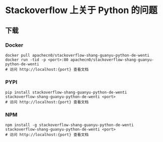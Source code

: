 # Stackoverflow 上关于 Python 的问题

## 下载

### Docker

```
docker pull apachecn0/stackoverflow-shang-guanyu-python-de-wenti
docker run -tid -p <port>:80 apachecn0/stackoverflow-shang-guanyu-python-de-wenti
# 访问 http://localhost:{port} 查看文档
```

### PYPI

```
pip install stackoverflow-shang-guanyu-python-de-wenti
stackoverflow-shang-guanyu-python-de-wenti <port>
# 访问 http://localhost:{port} 查看文档
```

### NPM

```
npm install -g stackoverflow-shang-guanyu-python-de-wenti
stackoverflow-shang-guanyu-python-de-wenti <port>
# 访问 http://localhost:{port} 查看文档
```